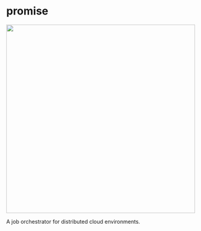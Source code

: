 # promise

<img src="https://github.com/user-attachments/assets/ad87177a-d6ca-414a-8103-e2c128116b19" width="500">

A job orchestrator for distributed cloud environments.
